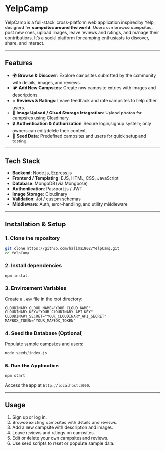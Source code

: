 # YelpCamp

YelpCamp is a full-stack, cross-platform web application inspired by Yelp, designed for **campsites around the world**. Users can browse campsites, post new ones, upload images, leave reviews and ratings, and manage their contributions. It’s a social platform for camping enthusiasts to discover, share, and interact.

---

## Features

- 🌍 **Browse & Discover**: Explore campsites submitted by the community with details, images, and reviews.
- 🏕️ **Add New Campsites**: Create new campsite entries with images and descriptions.
- ⭐ **Reviews & Ratings**: Leave feedback and rate campsites to help other users.
- 📸 **Image Upload / Cloud Storage Integration**: Upload photos for campsites using Cloudinary.
- 🔒 **Authentication & Authorization**: Secure login/signup system; only owners can edit/delete their content.
- 🧪 **Seed Data**: Predefined campsites and users for quick setup and testing.

---

## Tech Stack

- **Backend**: Node.js, Express.js
- **Frontend / Templating**: EJS, HTML, CSS, JavaScript
- **Database**: MongoDB (via Mongoose)
- **Authentication**: Passport.js / JWT
- **Image Storage**: Cloudinary
- **Validation**: Joi / custom schemas
- **Middleware**: Auth, error-handling, and utility middleware

---

## Installation & Setup

### 1. Clone the repository
```bash
git clone https://github.com/halima1802/YelpCamp.git
cd YelpCamp
````

### 2. Install dependencies

```bash
npm install
```

### 3. Environment Variables

Create a `.env` file in the root directory:

```env
CLOUDINARY_CLOUD_NAME="YOUR_CLOUD_NAME"
CLOUDINARY_KEY="YOUR_CLOUDINARY_API_KEY"
CLOUDINARY_SECRET="YOUR_CLOUDINARY_API_SECRET"
MAPBOX_TOKEN="YOUR_MAPBOX_TOKEN"
```

### 4. Seed the Database (Optional)

Populate sample campsites and users:

```bash
node seeds/index.js
```

### 5. Run the Application

```bash
npm start
```

Access the app at `http://localhost:3000`.

---

## Usage

1. Sign up or log in.
2. Browse existing campsites with details and reviews.
3. Add a new campsite with description and images.
4. Leave reviews and ratings on campsites.
5. Edit or delete your own campsites and reviews.
6. Use seed scripts to reset or populate sample data.


